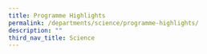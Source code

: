 ```yaml
---
title: Programme Highlights
permalink: /departments/science/programme-highlights/
description: ""
third_nav_title: Science
---
```

